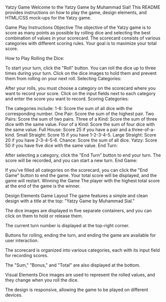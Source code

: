 Yatzy Game
Welcome to the Yatzy Game by Muhammad Sial! This README provides instructions on how to play the game, design elements, and HTML/CSS mock-ups for the Yatzy game.

Game Play Instructions
Objective
The objective of the Yatzy game is to score as many points as possible by rolling dice and selecting the best combination of values in your scorecard. The scorecard consists of various categories with different scoring rules. Your goal is to maximize your total score.

How to Play
Rolling the Dice:

To start your turn, click the "Roll" button.
You can roll the dice up to three times during your turn.
Click on the dice images to hold them and prevent them from rolling on your next roll.
Selecting Categories:

After your rolls, you must choose a category on the scorecard where you want to record your score.
Click on the input fields next to each category and enter the score you want to record.
Scoring Categories:

The categories include:
1-6: Score the sum of all dice with the corresponding number.
One Pair: Score the sum of the highest pair.
Two Pairs: Score the sum of two pairs.
Three of a Kind: Score the sum of three dice with the same value.
Four of a Kind: Score the sum of four dice with the same value.
Full House: Score 25 if you have a pair and a three-of-a-kind.
Small Straight: Score 15 if you have 1-2-3-4-5.
Large Straight: Score 20 if you have 2-3-4-5-6.
Chance: Score the sum of all dice.
Yatzy: Score 50 if you have five dice with the same value.
End Turn:

After selecting a category, click the "End Turn" button to end your turn.
The score will be recorded, and you can start a new turn.
End Game:

If you've filled all categories on the scorecard, you can click the "End Game" button to end the game.
Your total score will be displayed, and the game will restart.
Winning the Game
The player with the highest total score at the end of the game is the winner.

Design Elements
Game Layout
The game features a simple and clean design with a title at the top: "Yatzy Game by Muhammad Sial."

The dice images are displayed in five separate containers, and you can click on them to hold or release them.

The current turn number is displayed at the top-right corner.

Buttons for rolling, ending the turn, and ending the game are available for user interaction.

The scorecard is organized into various categories, each with its input field for recording scores.

The "Sum," "Bonus," and "Total" are also displayed at the bottom.

Visual Elements
Dice images are used to represent the rolled values, and they change when you roll the dice.

The design is responsive, allowing the game to be played on different devices.
